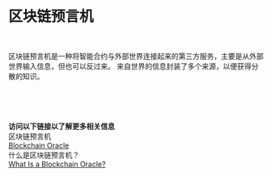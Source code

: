 # 区块链预言机
<br>

区块链预言机是一种将智能合约与外部世界连接起来的第三方服务，主要是从外部世界输入信息，但也可以反过来。 来自世界的信息封装了多个来源，以便获得分散的知识。

<br>
<br>
<br>

**访问以下链接以了解更多相关信息**<br>
区块链预言机<br>
[Blockchain Oracle](https://en.wikipedia.org/wiki/Blockchain_oracle)<br>
什么是区块链预言机？<br>
[What Is a Blockchain Oracle?](https://chain.link/education/blockchain-oracles)<br>
